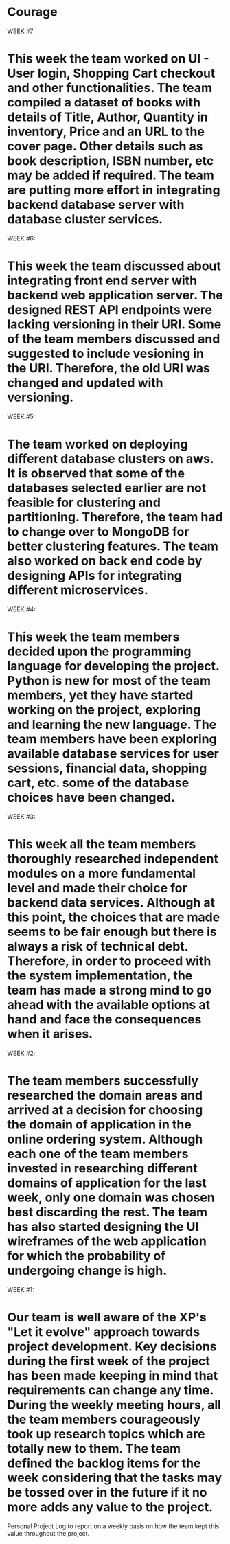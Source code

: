 # Courage

WEEK #7:

This week the team worked on UI - User login, Shopping Cart checkout and other functionalities. The team compiled a dataset of books  with details of Title, Author, Quantity in inventory, Price and an URL to the cover page. Other details such as book description, ISBN number, etc may be added if required. The team are putting more effort in integrating backend database server with database cluster services.
=======================================================================================================

WEEK #6:

This week the team discussed about integrating front end server with backend web application server. The designed REST API endpoints were lacking versioning in their URI. Some of the team members discussed and suggested to include vesioning in the URI. Therefore, the old URI was changed and updated with versioning.
========================================================================================================


WEEK #5:

The team worked on deploying different database clusters on aws. It is observed that some of the databases selected earlier are not feasible for clustering and partitioning. Therefore, the team had to change over to MongoDB for better clustering features. The team also worked on back end code by designing APIs for integrating different microservices.  
=========================================================================================================

WEEK #4:

This week the team members decided upon the programming language for developing the project. Python is new for most of the team members, yet they have started working on the project, exploring and learning the new language. The team members have been exploring available database services for user sessions, financial data, shopping cart, etc. some of the database choices have been changed.
=========================================================================================================


WEEK #3:

This week all the team members thoroughly researched independent modules on a more fundamental level and made their choice for backend data services. Although at this point, the choices that are made seems to be fair enough but there is always a risk of technical debt. Therefore, in order to proceed with the system implementation, the team has made a strong mind to go ahead with the available options at hand and face the consequences when it arises.
===========================================================================================================


WEEK #2:

The team members successfully researched the domain areas and arrived at a decision for choosing the domain of application in the online ordering system. Although each one of the team members invested in researching different domains of application for the last week, only one domain was chosen best discarding the rest. The team has also started designing the UI wireframes of the web application for which the probability of undergoing change is high.
===========================================================================================================

WEEK #1:

Our team is well aware of the XP's "Let it evolve" approach towards project development. Key decisions during the first week of the project has been made keeping in mind that requirements can change any time. During the weekly meeting hours, all the team members courageously took up research topics which are totally new to them. The team defined the backlog items for the week considering that the tasks may be tossed over in the future if it no more adds any value to the project.  
===========================================================================================================

Personal Project Log to report on a weekly basis on how the team kept this value throughout the project.
